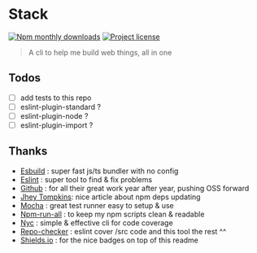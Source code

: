 # Stack

[![Npm monthly downloads](https://img.shields.io/npm/dm/shuunen-stack.svg?color=informational)](https://www.npmjs.com/package/shuunen-stack)
[![Project license](https://img.shields.io/github/license/Shuunen/stack.svg?color=informational)](https://github.com/Shuunen/stack/blob/master/LICENSE)

> A cli to help me build web things, all in one

## Todos

- [ ] add tests to this repo
- [ ] eslint-plugin-standard ?
- [ ] eslint-plugin-node ?
- [ ] eslint-plugin-import ?

## Thanks

- [Esbuild](https://esbuild.github.io) : super fast js/ts bundler with no config
- [Eslint](https://eslint.org) : super tool to find & fix problems
- [Github](https://github.com) : for all their great work year after year, pushing OSS forward
- [Jhey Tompkins](https://jh3y.medium.com/how-to-update-all-npm-packages-in-your-project-at-once-17a8981860ea): nice article about npm deps updating
- [Mocha](https://github.com/mochajs/mocha) : great test runner easy to setup & use
- [Npm-run-all](https://github.com/mysticatea/npm-run-all) : to keep my npm scripts clean & readable
- [Nyc](https://github.com/istanbuljs/nyc) : simple & effective cli for code coverage
- [Repo-checker](https://github.com/Shuunen/repo-checker) : eslint cover /src code and this tool the rest ^^
- [Shields.io](https://shields.io) : for the nice badges on top of this readme
